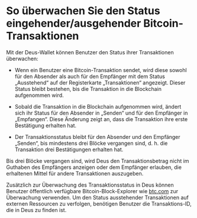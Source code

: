 # So überwachen Sie den Status eingehender/ausgehender Bitcoin-Transaktionen

Mit der Deus-Wallet können Benutzer den Status ihrer Transaktionen überwachen:

- Wenn ein Benutzer eine Bitcoin-Transaktion sendet, wird diese sowohl für den Absender als auch für den Empfänger mit dem Status „Ausstehend“ auf der Registerkarte „Transaktionen“ angezeigt. Dieser Status bleibt bestehen, bis die Transaktion in die Blockchain aufgenommen wird.

- Sobald die Transaktion in die Blockchain aufgenommen wird, ändert sich ihr Status für den Absender in „Senden“ und für den Empfänger in „Empfangen“. Diese Änderung zeigt an, dass die Transaktion ihre erste Bestätigung erhalten hat.

- Der Transaktionsstatus bleibt für den Absender und den Empfänger „Senden“, bis mindestens drei Blöcke vergangen sind, d. h. die Transaktion drei Bestätigungen erhalten hat.

Bis drei Blöcke vergangen sind, wird Deus den Transaktionsbetrag nicht im Guthaben des Empfängers anzeigen oder dem Empfänger erlauben, die erhaltenen Mittel für andere Transaktionen auszugeben.

Zusätzlich zur Überwachung des Transaktionsstatus in Deus können Benutzer öffentlich verfügbare Bitcoin-Block-Explorer wie [btc.com](https://btc.com) zur Überwachung verwenden. Um den Status ausstehender Transaktionen auf externen Ressourcen zu verfolgen, benötigen Benutzer die Transaktions-ID, die in Deus zu finden ist.